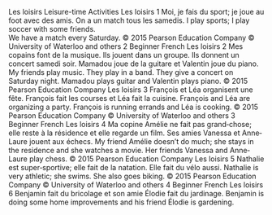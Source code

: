 Les loisirs
Leisure-time Activities
Les loisirs 1
Moi, je fais du sport;
je joue au foot avec des amis.
On a un match tous les samedis.
I play sports;
I play soccer with some friends.  
We have a match every Saturday.
© 2015 Pearson Education Company
© University of Waterloo and others 2
Beginner French
Les loisirs 2
Mes copains font de la musique.
Ils jouent dans un groupe.
Ils donnent un concert
samedi soir.
Mamadou joue de la guitare
et Valentin joue du piano.
My friends play music.
They play in a band.
They give a concert
on Saturday night.
Mamadou plays guitar
and Valentin plays piano.
© 2015 Pearson Education Company
Les loisirs 3
François et Léa organisent une fête.
François fait les courses
et Léa fait la cuisine.
François and Léa are organizing a party.
François is running errands
and Léa is cooking.
© 2015 Pearson Education Company
© University of Waterloo and others 3
Beginner French
Les loisirs 4
Ma copine Amélie
ne fait pas grand‐chose;
elle reste à la résidence
et elle regarde un film.
Ses amies Vanessa et Anne‐Laure
jouent aux échecs.
My friend Amélie
doesn’t do much;
she stays in the residence
and she watches a movie.
Her friends Vanessa and Anne‐Laure
play chess.
© 2015 Pearson Education Company
Les loisirs 5
Nathalie est super‐sportive;
elle fait de la natation.
Elle fait du vélo aussi.
Nathalie is very athletic;
she swims.
She also goes biking.
© 2015 Pearson Education Company
© University of Waterloo and others 4
Beginner French
Les loisirs 6
Benjamin fait du bricolage
et son amie Élodie
fait du jardinage.
Benjamin is doing some home improvements
and his friend Élodie
is gardening.